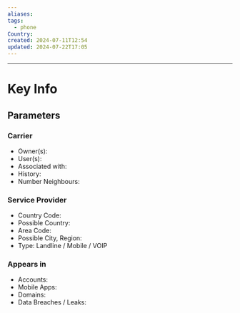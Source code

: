 ```yaml
---
aliases: 
tags:
  - phone
Country: 
created: 2024-07-11T12:54
updated: 2024-07-22T17:05
---
```

---
# Key Info
## Parameters
### Carrier
- Owner(s):
- User(s): 
- Associated with: 
- History: 
- Number Neighbours: 
### Service Provider
- Country Code: 
- Possible Country: 
- Area Code: 
- Possible City, Region:
- Type: Landline / Mobile / VOIP
### Appears in
- Accounts: 
- Mobile Apps: 
- Domains: 
- Data Breaches / Leaks: 